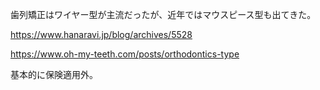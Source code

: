 歯列矯正はワイヤー型が主流だったが、近年ではマウスピース型も出てきた。

https://www.hanaravi.jp/blog/archives/5528

https://www.oh-my-teeth.com/posts/orthodontics-type

基本的に保険適用外。
